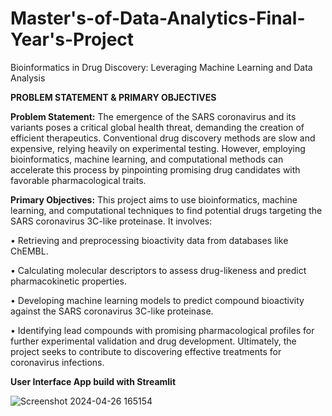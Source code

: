 # Master's-of-Data-Analytics-Final-Year's-Project
Bioinformatics in Drug Discovery: Leveraging Machine Learning and Data Analysis

**PROBLEM STATEMENT & PRIMARY OBJECTIVES**

**Problem Statement:** The emergence of the SARS coronavirus and its variants
poses a critical global health threat, demanding the creation of efficient
therapeutics.
Conventional drug discovery methods are slow and expensive, relying heavily on
experimental testing. However, employing bioinformatics, machine learning, and
computational methods can accelerate this process by pinpointing promising drug
candidates with favorable pharmacological traits.

**Primary Objectives:**
This project aims to use bioinformatics, machine learning, and computational
techniques to find potential drugs targeting the SARS coronavirus 3C-like
proteinase. It involves:

• Retrieving and preprocessing bioactivity data from databases like
ChEMBL.

• Calculating molecular descriptors to assess drug-likeness and predict
pharmacokinetic properties.

• Developing machine learning models to predict compound bioactivity
against the SARS coronavirus 3C-like proteinase.

• Identifying lead compounds with promising pharmacological profiles for
further experimental validation and drug development. Ultimately, the
project seeks to contribute to discovering effective treatments for
coronavirus infections.


**User Interface App build with Streamlit** 

![Screenshot 2024-04-26 165154](https://github.com/user-attachments/assets/b3044aba-ff6a-431d-af44-7a9dc4f7604b)
